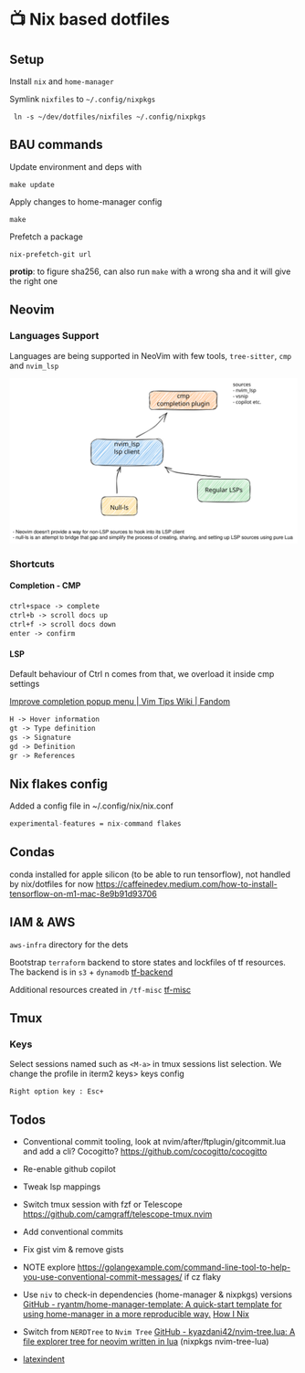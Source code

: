 # 📺 Nix based dotfiles

## Setup

Install `nix` and `home-manager`

Symlink `nixfiles` to `~/.config/nixpkgs`

```
 ln -s ~/dev/dotfiles/nixfiles ~/.config/nixpkgs
```

## BAU commands

Update environment and deps with

```shell
make update
```

Apply changes to home-manager config

```shell
make
```

Prefetch a package

```shell
nix-prefetch-git url
```

**protip**: to figure sha256, can also run `make` with a wrong sha and it will give the right one

## Neovim

### Languages Support

Languages are being supported in NeoVim with few tools, `tree-sitter`, `cmp` and `nvim_lsp`

![diag1](./docs/images/Untitled-2022-09-25-1426.svg)

### Shortcuts

#### Completion - CMP

```
ctrl+space -> complete
ctrl+b -> scroll docs up
ctrl+f -> scroll docs down
enter -> confirm
```

#### LSP

Default behaviour of Ctrl n comes from that, we overload it inside cmp settings

[Improve completion popup menu | Vim Tips Wiki | Fandom](https://vim.fandom.com/wiki/Improve_completion_popup_menu)

```
H -> Hover information
gt -> Type definition
gs -> Signature
gd -> Definition
gr -> References

```

## Nix flakes config

Added a config file in ~/.config/nix/nix.conf

```nix
experimental-features = nix-command flakes
```

## Condas

conda installed for apple silicon (to be able to run tensorflow), not handled
by nix/dotfiles for now
https://caffeinedev.medium.com/how-to-install-tensorflow-on-m1-mac-8e9b91d93706

## IAM & AWS

`aws-infra` directory for the dets

Bootstrap `terraform` backend to store states and lockfiles of tf resources.
The backend is in `s3` + `dynamodb`
[tf-backend](aws-infra/tf-backend/tfdocs.md)

Additional resources created in `/tf-misc`
[tf-misc](aws-infra/tf-misc/tfdocs.md)

## Tmux

### Keys

Select sessions named such as `<M-a>` in tmux sessions list selection.
We change the profile in iterm2 keys> keys config

```
Right option key : Esc+
```

## Todos

-  Conventional commit tooling, look at nvim/after/ftplugin/gitcommit.lua and add a cli? Cocogitto? https://github.com/cocogitto/cocogitto
-  Re-enable github copilot
-  Tweak lsp mappings 
-  Switch tmux session with fzf or Telescope https://github.com/camgraff/telescope-tmux.nvim
-  Add conventional commits
-  Fix gist vim & remove gists
- NOTE explore https://golangexample.com/command-line-tool-to-help-you-use-conventional-commit-messages/ if cz flaky

- Use `niv` to check-in dependencies (home-manager & nixpkgs) versions [GitHub - ryantm/home-manager-template: A quick-start template for using home-manager in a more reproducible way.](https://github.com/ryantm/home-manager-template) [How I Nix](https://eevie.ro/posts/2022-01-24-how-i-nix.html)
- Switch from `NERDTree` to `Nvim Tree` [GitHub - kyazdani42/nvim-tree.lua: A file explorer tree for neovim written in lua](https://github.com/kyazdani42/nvim-tree.lua) (nixpkgs nvim-tree-lua)
- [latexindent](https://tex.stackexchange.com/questions/390433/how-can-i-install-latexindent-on-macos)
